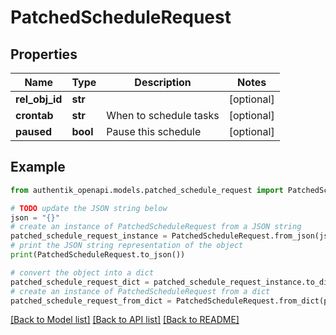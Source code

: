 # PatchedScheduleRequest


## Properties

Name | Type | Description | Notes
------------ | ------------- | ------------- | -------------
**rel_obj_id** | **str** |  | [optional] 
**crontab** | **str** | When to schedule tasks | [optional] 
**paused** | **bool** | Pause this schedule | [optional] 

## Example

```python
from authentik_openapi.models.patched_schedule_request import PatchedScheduleRequest

# TODO update the JSON string below
json = "{}"
# create an instance of PatchedScheduleRequest from a JSON string
patched_schedule_request_instance = PatchedScheduleRequest.from_json(json)
# print the JSON string representation of the object
print(PatchedScheduleRequest.to_json())

# convert the object into a dict
patched_schedule_request_dict = patched_schedule_request_instance.to_dict()
# create an instance of PatchedScheduleRequest from a dict
patched_schedule_request_from_dict = PatchedScheduleRequest.from_dict(patched_schedule_request_dict)
```
[[Back to Model list]](../README.md#documentation-for-models) [[Back to API list]](../README.md#documentation-for-api-endpoints) [[Back to README]](../README.md)


